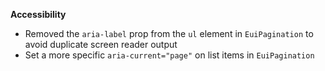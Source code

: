 **Accessibility**

- Removed the `aria-label` prop from the `ul` element in `EuiPagination` to avoid duplicate screen reader output
- Set a more specific `aria-current="page"` on list items in `EuiPagination`
